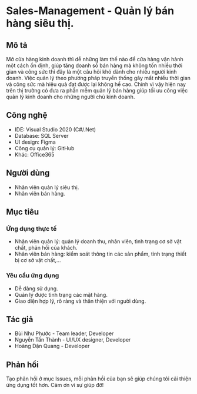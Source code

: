 # Sales-Management - Quản lý bán hàng siêu thị.
## Mô tả
Mở cửa hàng kinh doanh thì dễ những làm thế nào để cửa hàng vận hành một cách ổn định, giúp tăng doanh số bán hàng mà không tốn nhiều thời gian và công sức thì đây là một câu hỏi khó dành cho nhiều người kinh doanh. Việc quản lý theo phương pháp truyền thống gây mất nhiều thời gian và công sức mà hiệu quả đạt được lại không hề cao. Chính vì vậy hiện nay trên thị trường có đưa ra phần mềm quản lý bán hàng giúp tối ưu công việc quản lý kinh doanh cho những người chủ kinh doanh.

## Công nghệ
- IDE: Visual Studio 2020 (C#/.Net)
- Database: SQL Server
- UI design: Figma
- Công cụ quản lý: GitHub
- Khác: Office365

## Người dùng
- Nhân viên quản lý siêu thị.
- Nhân viên bán hàng.

## Mục tiêu
### Ứng dụng thực tế
- Nhân viên quản lý: quản lý doanh thu, nhân viên, tình trạng cơ sở vật chất, phản hồi của khách.
- Nhân viên bán hàng: kiểm soát thông tin các sản phẩm, tình trạng thiết bị cơ sở vật chất,...
### Yêu cầu ứng dụng
- Dễ dàng sử dụng.
- Quản lý được tình trạng các mặt hàng.
- Giao diện hợp lý, rõ ràng và thân thiện với người dùng.

## Tác giả
- Bùi Như Phước - Team leader, Developer
- Nguyễn Tấn Thành - UI/UX designer, Developer
- Hoàng Dận Quang - Developer

## Phản hồi
Tạo phản hồi ở mục Issues, mỗi phản hồi của bạn sẽ giúp chúng tôi cải thiện ứng dụng tốt hơn. Cảm ơn vì sự giúp đỡ!






